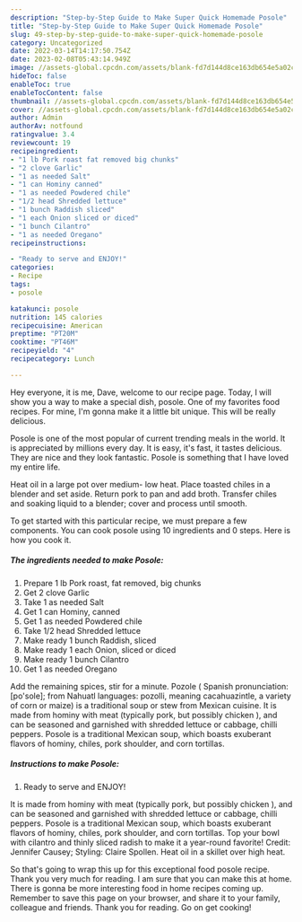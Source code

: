 ```yaml
---
description: "Step-by-Step Guide to Make Super Quick Homemade Posole"
title: "Step-by-Step Guide to Make Super Quick Homemade Posole"
slug: 49-step-by-step-guide-to-make-super-quick-homemade-posole
category: Uncategorized
date: 2022-03-14T14:17:50.754Z
date: 2023-02-08T05:43:14.949Z
image: //assets-global.cpcdn.com/assets/blank-fd7d144d8ce163db654e5a02c40b08a2775adb7897d16e4062681dc7e1b2800f.png
hideToc: false
enableToc: true
enableTocContent: false
thumbnail: //assets-global.cpcdn.com/assets/blank-fd7d144d8ce163db654e5a02c40b08a2775adb7897d16e4062681dc7e1b2800f.png
cover: //assets-global.cpcdn.com/assets/blank-fd7d144d8ce163db654e5a02c40b08a2775adb7897d16e4062681dc7e1b2800f.png
author: Admin
authorAv: notfound
ratingvalue: 3.4
reviewcount: 19
recipeingredient:
- "1 lb Pork roast fat removed big chunks"
- "2 clove Garlic"
- "1 as needed Salt"
- "1 can Hominy canned"
- "1 as needed Powdered chile"
- "1/2 head Shredded lettuce"
- "1 bunch Raddish sliced"
- "1 each Onion sliced or diced"
- "1 bunch Cilantro"
- "1 as needed Oregano"
recipeinstructions:

- "Ready to serve and ENJOY!"
categories:
- Recipe
tags:
- posole

katakunci: posole 
nutrition: 145 calories
recipecuisine: American
preptime: "PT20M"
cooktime: "PT46M"
recipeyield: "4"
recipecategory: Lunch

---
```



Hey everyone, it is me, Dave, welcome to our recipe page. Today, I will show you a way to make a special dish, posole. One of my favorites food recipes. For mine, I'm gonna make it a little bit unique. This will be really delicious.

Posole is one of the most popular of current trending meals in the world. It is appreciated by millions every day. It is easy, it's fast, it tastes delicious. They are nice and they look fantastic. Posole is something that I have loved my entire life.

Heat oil in a large pot over medium- low heat. Place toasted chiles in a blender and set aside. Return pork to pan and add broth. Transfer chiles and soaking liquid to a blender; cover and process until smooth.


To get started with this particular recipe, we must prepare a few components. You can cook posole using 10 ingredients and 0 steps. Here is how you cook it.

<!--inarticleads1-->

##### The ingredients needed to make Posole:

1. Prepare 1 lb Pork roast, fat removed, big chunks
1. Get 2 clove Garlic
1. Take 1 as needed Salt
1. Get 1 can Hominy, canned
1. Get 1 as needed Powdered chile
1. Take 1/2 head Shredded lettuce
1. Make ready 1 bunch Raddish, sliced
1. Make ready 1 each Onion, sliced or diced
1. Make ready 1 bunch Cilantro
1. Get 1 as needed Oregano


Add the remaining spices, stir for a minute. Pozole ( Spanish pronunciation: [po&#39;sole]; from Nahuatl languages: pozolli, meaning cacahuazintle, a variety of corn or maize) is a traditional soup or stew from Mexican cuisine. It is made from hominy with meat (typically pork, but possibly chicken ), and can be seasoned and garnished with shredded lettuce or cabbage, chilli peppers. Posole is a traditional Mexican soup, which boasts exuberant flavors of hominy, chiles, pork shoulder, and corn tortillas. 

<!--inarticleads2-->

##### Instructions to make Posole:


1. Ready to serve and ENJOY!

It is made from hominy with meat (typically pork, but possibly chicken ), and can be seasoned and garnished with shredded lettuce or cabbage, chilli peppers. Posole is a traditional Mexican soup, which boasts exuberant flavors of hominy, chiles, pork shoulder, and corn tortillas. Top your bowl with cilantro and thinly sliced radish to make it a year-round favorite! Credit: Jennifer Causey; Styling: Claire Spollen. Heat oil in a skillet over high heat. 

So that's going to wrap this up for this exceptional food posole recipe. Thank you very much for reading. I am sure that you can make this at home. There is gonna be more interesting food in home recipes coming up. Remember to save this page on your browser, and share it to your family, colleague and friends. Thank you for reading. Go on get cooking!
